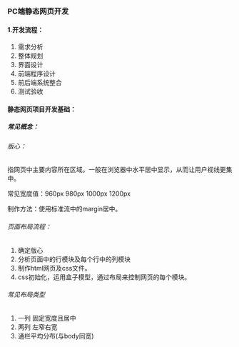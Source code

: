 ### PC端静态网页开发

#### 1.开发流程：

1. 需求分析
2. 整体规划
3. 界面设计
4. 前端程序设计
5. 前后端系统整合
6. 测试验收

#### 静态网页项目开发基础：

##### 常见概念：

###### 版心：

指网页中主要内容所在区域。一般在浏览器中水平居中显示，从而让用户视线更集中。

常见宽度值：960px  980px  1000px  1200px

制作方法：使用标准流中的margin居中。

###### 页面布局流程：

1. 确定版心
2. 分析页面中的行模块及每个行中的列模块
3. 制作html网页及css文件。
4. css初始化，运用盒子模型，通过布局来控制网页的每个模块。

###### 常见布局类型

1. 一列 固定宽度且居中
2. 两列 左窄右宽
3. 通栏平均分布(与body同宽)